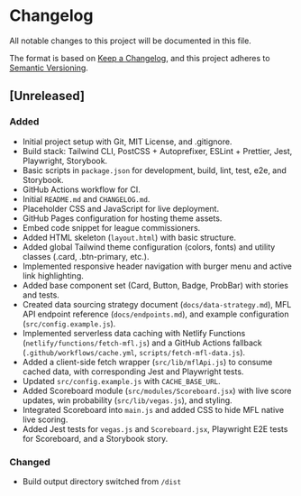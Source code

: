 # Changelog
All notable changes to this project will be documented in this file.

The format is based on [Keep a Changelog](https://keepachangelog.com/en/1.0.0/),
and this project adheres to [Semantic Versioning](https://semver.org/spec/v2.0.0.html).

## [Unreleased]

### Added
- Initial project setup with Git, MIT License, and .gitignore.
- Build stack: Tailwind CLI, PostCSS + Autoprefixer, ESLint + Prettier, Jest, Playwright, Storybook.
- Basic scripts in `package.json` for development, build, lint, test, e2e, and Storybook.
- GitHub Actions workflow for CI.
- Initial `README.md` and `CHANGELOG.md`.
- Placeholder CSS and JavaScript for live deployment.
- GitHub Pages configuration for hosting theme assets.
- Embed code snippet for league commissioners.
- Added HTML skeleton (`layout.html`) with basic structure.
- Added global Tailwind theme configuration (colors, fonts) and utility classes (.card, .btn-primary, etc.).
- Implemented responsive header navigation with burger menu and active link highlighting.
- Added base component set (Card, Button, Badge, ProbBar) with stories and tests.
- Created data sourcing strategy document (`docs/data-strategy.md`), MFL API endpoint reference (`docs/endpoints.md`), and example configuration (`src/config.example.js`).
- Implemented serverless data caching with Netlify Functions (`netlify/functions/fetch-mfl.js`) and a GitHub Actions fallback (`.github/workflows/cache.yml`, `scripts/fetch-mfl-data.js`).
- Added a client-side fetch wrapper (`src/lib/mflApi.js`) to consume cached data, with corresponding Jest and Playwright tests.
- Updated `src/config.example.js` with `CACHE_BASE_URL`.
- Added Scoreboard module (`src/modules/Scoreboard.jsx`) with live score updates, win probability (`src/lib/vegas.js`), and styling.
- Integrated Scoreboard into `main.js` and added CSS to hide MFL native live scoring.
- Added Jest tests for `vegas.js` and `Scoreboard.jsx`, Playwright E2E tests for Scoreboard, and a Storybook story.

### Changed
- Build output directory switched from `/dist`